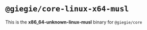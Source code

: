 # `@giegie/core-linux-x64-musl`

This is the **x86_64-unknown-linux-musl** binary for `@giegie/core`
